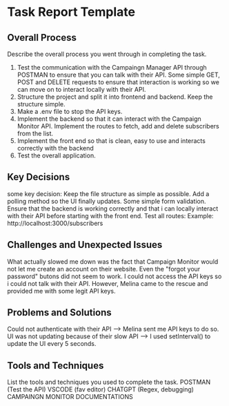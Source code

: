 # Task Report Template

## Overall Process
Describe the overall process you went through in completing the task.
1. Test the communication with the Campaingn Manager API through POSTMAN to ensure that you can talk with their API. Some simple GET, POST and DELETE requests to ensure that interaction is working so we can move on to interact locally with their API.
2. Structure the project and split it into frontend and backend. Keep the structure simple.
3. Make a .env file to stop the API keys.
4. Implement the backend so that it can interact with the Campaign Monitor API. Implement the routes to fetch, add and delete subscribers from the list.
5. Implement the front end so that is clean, easy to use and interacts correctly with the backend
6. Test the overall application.

## Key Decisions
some key decision: Keep the file structure as simple as possible. Add a polling method so the UI finally updates. Some simple form validation. Ensure that the backend is working correctly and that i can locally interact with their API before starting with the front end. Test all routes: Example:  http://localhost:3000/subscribers

## Challenges and Unexpected Issues
What actually slowed me down was the fact that Campaign Monitor would not let me create an account on their website. Even the "forgot your password" butons did not seem to work. I could not access the API keys so i could not talk with their API. However, Melina came to the rescue and provided me with some legit API keys. 

## Problems and Solutions
Could not authenticate with their API --> Melina sent me API keys to do so.
UI was not updating because of their slow API --> I used setInterval() to update the UI every 5 seconds.

## Tools and Techniques
List the tools and techniques you used to complete the task.
POSTMAN (Test the API)
VSCODE (fav editor)
CHATGPT (Regex, debugging)
CAMPAINGN MONITOR DOCUMENTATIONS